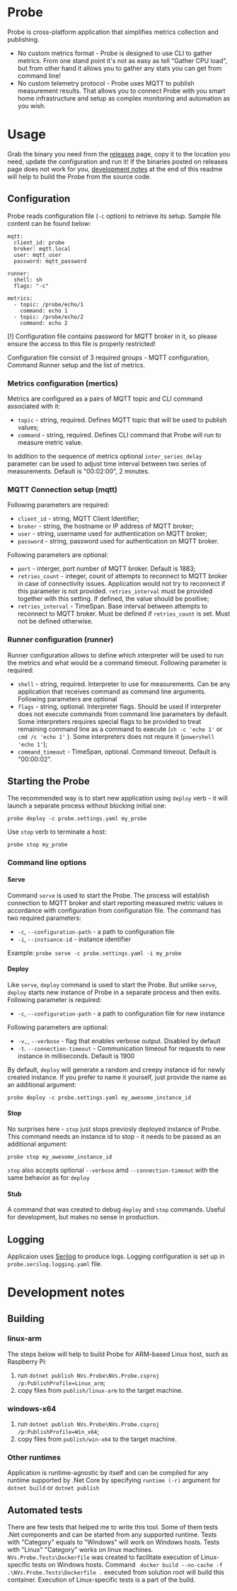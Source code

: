 # Probe
Probe is cross-platform application that simplifies metrics collection and publishing. 
* No custom metrics format - Probe is designed to use CLI to gather metrics. From one stand point it's not as easy as tell "Gather CPU load", but from other hand it allows you to gather any stats you can get from command line!
* No custom telemetry protocol - Probe uses MQTT to publish measurement results. That allows you to connect Probe with you smart home infrastructure and setup as complex monitoring and automation as you wish.

# Usage
Grab the binary you need from the [releases](https://github.com/nvsnkv/NVs.Probe/releases) page, copy it to the location you need, update the configuration and run it!
If the binaries posted on releases page does not work for you, [development notes](#development-notes) at the end of this readme will help to build the Probe from the source code.

## Configuration
Probe reads configuration file  (`-c` option) to retrieve its setup. Sample file content can be found below:
```
mqtt:
  client_id: probe
  broker: mqtt.local
  user: mqtt_user
  password: mqtt_password

runner:
  shell: sh
  flags: "-c"

metrics:
  - topic: /probe/echo/1
    command: echo 1
  - topic: /probe/echo/2
    command: echo 2
```
[!] Configuration file contains password for MQTT broker in it, so please ensure the access to this file is properly restricted!

Configuration file consist of 3 required groups - MQTT configuration, Command Runner setup and the list of metrics.
### Metrics configuration (mertics)
Metrics are configured as a pairs of MQTT topic and CLI command associated with it:
* `topic` - string, required. Defines MQTT topic that will be used to publish values;
* `command` - string, required. Defines CLI command that Probe will run to measure metric value.

In addition to the sequence of metrics optional `inter_series_delay` parameter can be used to adjust time interval between two series of measurements. Default is "00:02:00", 2 minutes.
### MQTT Connection setup (mqtt)
Following parameters are required:
* `client_id` - string, MQTT Client Identifier;
* `broker` - string, the hostname or IP address of MQTT broker;
* `user` - string, username used for authentication on MQTT broker;
* `password` - string, password used for authentication on MQTT broker.

Following parameters are optional:
* `port` - interger, port number of MQTT broker. Default is 1883;
* `retries_count` - integer, count of attempts to reconnect to MQTT broker in case of connectivity issues. Application would not try to reconnect if this parameter is not provided. `retries_interval` must be provided together with this setting. If defined, the value should be positive;
* `retries_interval` - TimeSpan. Base interval between attempts to reconnect to MQTT broker. Must be defined if `retries_count` is set. Must not be defined otherwise.
### Runner configuration (runner)
Runner configuration allows to define which interpreter will be used to run the metrics and what would be a command timeout. Following parameter is required:
* `shell` - string, required. Interpreter to use for measurements. Can be any application that receives command as command line arguments.
Following parameters are optional
* `flags` - string, optional. Interpreter flags. Should be used if interpreter does not execute commands from command line parameters by default. Some interpreters requires special flags to be provided to treat remaining command line as a command to execute (`sh -c 'echo 1'` or `cmd /c 'echo 1'` ).
Some interpreters does not requre it (`powershell 'echo 1'`);
* `command_timeout` - TimeSpan, optional. Command timeout. Default is "00:00:02".

## Starting the Probe
The recommended way is to start new application using `deploy` verb - it will launch a separate process without blocking initial one:
```
probe deploy -c probe.settings.yaml my_probe
```
Use `stop` verb to terminate a host:
```
probe stop my_probe
```
### Command line options
#### Serve
Command `serve` is used to start the Probe. The process will establish connection to MQTT broker and start reporting measured metric values in accordance with configuration from configuration file.
The command has two required parameters:
* `-c`, `--configuration-path` - a path to configuration file
* `-i`, `--instsance-id` - instance identifier

Example:
`probe serve -c probe.settings.yaml -i my_probe`
#### Deploy
Like `serve`, `deploy` command is used to start the Probe. But unlike `serve`, `deploy` starts new instance of Probe in a separate process and then exits.
Following parameter is required:
* `-c`, `--configuration-path` - a path to configuration file for new instance

Following parameters are optional:
* `-v,`, `--verbose` - flag that enables verbose output. Disabled by default
* `-t`. `--connection-timeout` - Communication timeout for requests to new instance in milliseconds. Default is 1900

By default, `deploy` will generate a random and creepy instance id for newly created instance. If you prefer to name it yourself, just provide the name as an additional argument:
```
probe deploy -c probe.settings.yaml my_awesome_instance_id
```
#### Stop
No surprises here - `stop` just stops previosly deployed instance of Probe.
This command needs an instance id to stop - it needs to be passed as an additional argument:
```
probe stop my_awesome_instance_id
```
`stop` also accepts optional `--verbose` amd `--connection-timeout` with the same behavior as for `deploy`
#### Stub
A command that was created to debug `deploy` and `stop` commands. Useful for development, but makes no sense in production.

## Logging
Applicaion uses [Serilog](https://serilog.net/) to produce logs. Logging configuration is set up in `probe.serilog.logging.yaml` file.

# Development notes
## Building
### linux-arm
The steps below will help to build Probe for ARM-based Linux host, such as Raspberry Pi:
1. run `dotnet publish NVs.Probe\NVs.Probe.csproj /p:PublishProfile=Linux_arm`;
1. copy files from `publish/linux-arm` to the target machine.
### windows-x64
1. run `dotnet publish NVs.Probe\NVs.Probe.csproj /p:PublishProfile=Win_x64`;
1. copy files from `publish/win-x64` to the target machine.
### Other runtimes
Application is runtime-agnostic by itself and can be compiled for any runtime supported by .Net Core by specifying `runtime (-r)`  argument for `dotnet build` or `dotnet publish`

## Automated tests
There are few tests that helped me to write this tool.
Some of them tests .Net components and can be started from any supported runtime.
Tests with "Category" equals to "Windows" will work on Windows hosts. Tests with "Linux" "Category" works on linux machines.
`NVs.Probe.Tests\Dockerfile` was created to facilitate execution of Linux-specific tests on Windows hosts.
Command ` docker build --no-cache -f .\NVs.Probe.Tests\Dockerfile .` executed from solution root will build this container. Execution of Linux-specific tests is a part of the build.
